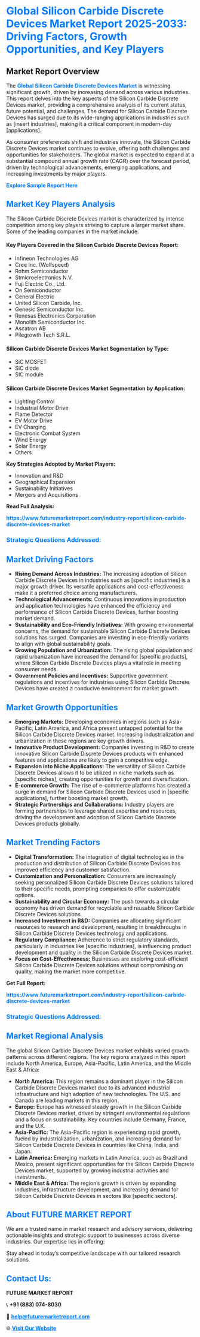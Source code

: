 <h1 style="color: #007BFF;">Global Silicon Carbide Discrete Devices Market Report 2025-2033: Driving Factors, Growth Opportunities, and Key Players</h1>

<section id="overview">
<h2>Market Report Overview</h2>
<p>The <a href="https://www.futuremarketreport.com/industry-report/silicon-carbide-discrete-devices-market" style="color: #007BFF; text-decoration: none;"><strong>Global Silicon Carbide Discrete Devices Market</strong></a> is witnessing significant growth, driven by increasing demand across various industries. This report delves into the key aspects of the Silicon Carbide Discrete Devices market, providing a comprehensive analysis of its current status, future potential, and challenges. The demand for Silicon Carbide Discrete Devices has surged due to its wide-ranging applications in industries such as [insert industries], making it a critical component in modern-day [applications].</p>
<p>As consumer preferences shift and industries innovate, the Silicon Carbide Discrete Devices market continues to evolve, offering both challenges and opportunities for stakeholders. The global market is expected to expand at a substantial compound annual growth rate (CAGR) over the forecast period, driven by technological advancements, emerging applications, and increasing investments by major players.</p>
</section>

<section id="overview">
<p><a href="https://www.futuremarketreport.com/request-sample/reportId=53940" style="color: #007BFF; text-decoration: none;"><strong>Explore Sample Report Here</strong></a></p>
</section>

<section id="key-players">
<h2 style="color: #007BFF;">Market Key Players Analysis</h2>
<p>The Silicon Carbide Discrete Devices market is characterized by intense competition among key players striving to capture a larger market share. Some of the leading companies in the market include:</p>
<h4>Key Players Covered in the Silicon Carbide Discrete Devices Report:</h4>
<ul><li>Infineon Technologies AG</li><li>Cree Inc. (Wolfspeed)</li><li>Rohm Semiconductor</li><li>Stmicroelectronics N.V.</li><li>Fuji Electric Co., Ltd.</li><li>On Semiconductor</li><li>General Electric</li><li>United Silicon Carbide, Inc.</li><li>Genesic Semiconductor Inc.</li><li>Renesas Electronics Corporation</li><li>Monolith Semiconductor Inc.</li><li>Ascatron AB</li><li>Pilegrowth Tech S.R.L.</li></ul>
<h4>Silicon Carbide Discrete Devices Market Segmentation by Type:</h4>
<ul><li>SiC MOSFET</li><li>SiC diode</li><li>SIC module</li></ul>

<h4>Silicon Carbide Discrete Devices Market Segmentation by Application:</h4>
<ul><li>Lighting Control</li><li>Industrial Motor Drive</li><li>Flame Detector</li><li>EV Motor Drive</li><li>EV Charging</li><li>Electronic Combat System</li><li>Wind Energy</li><li>Solar Energy</li><li>Others</li></ul>
<p><strong>Key Strategies Adopted by Market Players:</strong></p>
<ul>
<li>Innovation and R&D</li>
<li>Geographical Expansion</li>
<li>Sustainability Initiatives</li>
<li>Mergers and Acquisitions</li>
</ul>
</section>

<section>
<p><strong>Read Full Analysis: </strong></p><a href="https://www.futuremarketreport.com/industry-report/silicon-carbide-discrete-devices-market" style="color: #007BFF; text-decoration: none;"><strong>https://www.futuremarketreport.com/industry-report/silicon-carbide-discrete-devices-market</strong></a>
<h3 style="color: #007BFF;">Strategic Questions Addressed:</h3>
</section>

<section id="driving-factors">
<h2 style="color: #007BFF;">Market Driving Factors</h2>
<ul>
<li><strong>Rising Demand Across Industries:</strong> The increasing adoption of Silicon Carbide Discrete Devices in industries such as [specific industries] is a major growth driver. Its versatile applications and cost-effectiveness make it a preferred choice among manufacturers.</li>
<li><strong>Technological Advancements:</strong> Continuous innovations in production and application technologies have enhanced the efficiency and performance of Silicon Carbide Discrete Devices, further boosting market demand.</li>
<li><strong>Sustainability and Eco-Friendly Initiatives:</strong> With growing environmental concerns, the demand for sustainable Silicon Carbide Discrete Devices solutions has surged. Companies are investing in eco-friendly variants to align with global sustainability goals.</li>
<li><strong>Growing Population and Urbanization:</strong> The rising global population and rapid urbanization have increased the demand for [specific products], where Silicon Carbide Discrete Devices plays a vital role in meeting consumer needs.</li>
<li><strong>Government Policies and Incentives:</strong> Supportive government regulations and incentives for industries using Silicon Carbide Discrete Devices have created a conducive environment for market growth.</li>
</ul>
</section>

<section id="growth-opportunities">
<h2 style="color: #007BFF;">Market Growth Opportunities</h2>
<ul>
<li><strong>Emerging Markets:</strong> Developing economies in regions such as Asia-Pacific, Latin America, and Africa present untapped potential for the Silicon Carbide Discrete Devices market. Increasing industrialization and urbanization in these regions are key growth drivers.</li>
<li><strong>Innovative Product Development:</strong> Companies investing in R&D to create innovative Silicon Carbide Discrete Devices products with enhanced features and applications are likely to gain a competitive edge.</li>
<li><strong>Expansion into Niche Applications:</strong> The versatility of Silicon Carbide Discrete Devices allows it to be utilized in niche markets such as [specific niches], creating opportunities for growth and diversification.</li>
<li><strong>E-commerce Growth:</strong> The rise of e-commerce platforms has created a surge in demand for Silicon Carbide Discrete Devices used in [specific applications], further boosting market growth.</li>
<li><strong>Strategic Partnerships and Collaborations:</strong> Industry players are forming partnerships to leverage shared expertise and resources, driving the development and adoption of Silicon Carbide Discrete Devices products globally.</li>
</ul>
</section>

<section id="trending-factors">
<h2 style="color: #007BFF;">Market Trending Factors</h2>
<ul>
<li><strong>Digital Transformation:</strong> The integration of digital technologies in the production and distribution of Silicon Carbide Discrete Devices has improved efficiency and customer satisfaction.</li>
<li><strong>Customization and Personalization:</strong> Consumers are increasingly seeking personalized Silicon Carbide Discrete Devices solutions tailored to their specific needs, prompting companies to offer customizable options.</li>
<li><strong>Sustainability and Circular Economy:</strong> The push towards a circular economy has driven demand for recyclable and reusable Silicon Carbide Discrete Devices solutions.</li>
<li><strong>Increased Investment in R&D:</strong> Companies are allocating significant resources to research and development, resulting in breakthroughs in Silicon Carbide Discrete Devices technology and applications.</li>
<li><strong>Regulatory Compliance:</strong> Adherence to strict regulatory standards, particularly in industries like [specific industries], is influencing product development and quality in the Silicon Carbide Discrete Devices market.</li>
<li><strong>Focus on Cost-Effectiveness:</strong> Businesses are exploring cost-efficient Silicon Carbide Discrete Devices solutions without compromising on quality, making the market more competitive.</li>
</ul>
</section>

<section>
<p><strong>Get Full Report: </strong></p><a href="https://www.futuremarketreport.com/industry-report/silicon-carbide-discrete-devices-market" style="color: #007BFF; text-decoration: none;"><strong>https://www.futuremarketreport.com/industry-report/silicon-carbide-discrete-devices-market</strong></a>
<h3 style="color: #007BFF;">Strategic Questions Addressed:</h3>
</section>


<section id="regional-analysis">
<h2 style="color: #007BFF;">Market Regional Analysis</h2>
<p>The global Silicon Carbide Discrete Devices market exhibits varied growth patterns across different regions. The key regions analyzed in this report include North America, Europe, Asia-Pacific, Latin America, and the Middle East & Africa:</p>
<ul>
<li><strong>North America:</strong> This region remains a dominant player in the Silicon Carbide Discrete Devices market due to its advanced industrial infrastructure and high adoption of new technologies. The U.S. and Canada are leading markets in this region.</li>
<li><strong>Europe:</strong> Europe has witnessed steady growth in the Silicon Carbide Discrete Devices market, driven by stringent environmental regulations and a focus on sustainability. Key countries include Germany, France, and the U.K.</li>
<li><strong>Asia-Pacific:</strong> The Asia-Pacific region is experiencing rapid growth, fueled by industrialization, urbanization, and increasing demand for Silicon Carbide Discrete Devices in countries like China, India, and Japan.</li>
<li><strong>Latin America:</strong> Emerging markets in Latin America, such as Brazil and Mexico, present significant opportunities for the Silicon Carbide Discrete Devices market, supported by growing industrial activities and investments.</li>
<li><strong>Middle East & Africa:</strong> The region’s growth is driven by expanding industries, infrastructure development, and increasing demand for Silicon Carbide Discrete Devices in sectors like [specific sectors].</li>
</ul>
</section>

<footer>
<h2 style="color: #007BFF;">About FUTURE MARKET REPORT</h2>
<p>We are a trusted name in market research and advisory services, delivering actionable insights and strategic support to businesses across diverse industries. Our expertise lies in offering:</p>

<p>Stay ahead in today’s competitive landscape with our tailored research solutions.</p>

<h2 style="color: #007BFF;">Contact Us:</h2>
<p><strong>FUTURE MARKET REPORT</strong></p>
<p>📞 <strong>+91 (883) 074-8030</strong></p>
<p>📧 <strong><a href="mailto:help@futuremarketreport.com" style="color: #007BFF;">help@futuremarketreport.com</a></strong></p>
<p>🌐 <strong><a href="https://www.futuremarketreport.com/" style="color: #007BFF;">Visit Our Website</a></strong></p>
</footer>